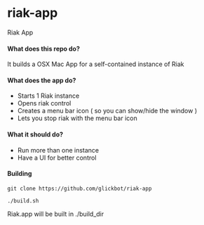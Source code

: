 riak-app
========

Riak App

#### What does this repo do?

It builds a OSX Mac App for a self-contained instance of Riak

#### What does the app do?

* Starts 1 Riak instance
* Opens riak control
* Creates a menu bar icon ( so you can show/hide the window )
* Lets you stop riak with the menu bar icon

#### What it should do?

* Run more than one instance
* Have a UI for better control

#### Building

    git clone https://github.com/glickbot/riak-app

    ./build.sh

Riak.app will be built in ./build_dir
